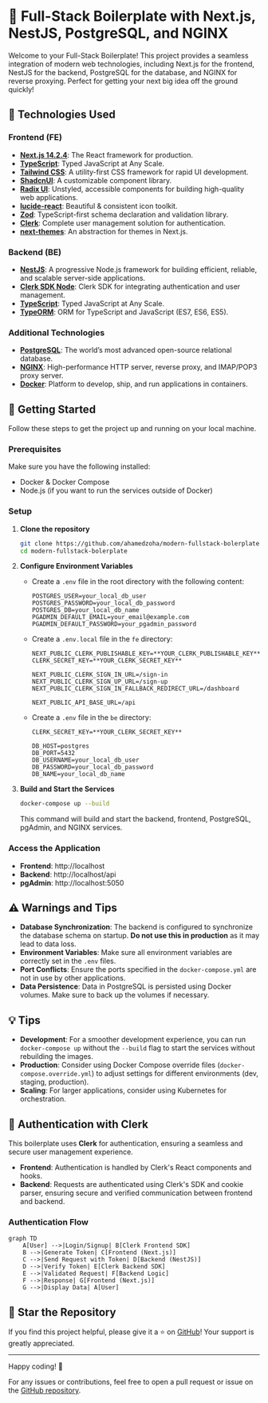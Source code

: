 # 🚀 Full-Stack Boilerplate with Next.js, NestJS, PostgreSQL, and NGINX

Welcome to your Full-Stack Boilerplate! This project provides a seamless integration of modern web technologies, including Next.js for the frontend, NestJS for the backend, PostgreSQL for the database, and NGINX for reverse proxying. Perfect for getting your next big idea off the ground quickly!

## 🌟 Technologies Used

### Frontend (FE)

- **[Next.js 14.2.4](https://nextjs.org/)**: The React framework for production.
- **[TypeScript](https://www.typescriptlang.org/)**: Typed JavaScript at Any Scale.
- **[Tailwind CSS](https://tailwindcss.com/)**: A utility-first CSS framework for rapid UI development.
- **[ShadcnUI](https://shadcn.dev/)**: A customizable component library.
- **[Radix UI](https://www.radix-ui.com/)**: Unstyled, accessible components for building high-quality web applications.
- **[lucide-react](https://lucide.dev/docs/lucide-react)**: Beautiful & consistent icon toolkit.
- **[Zod](https://zod.dev/)**: TypeScript-first schema declaration and validation library.
- **[Clerk](https://clerk.dev/)**: Complete user management solution for authentication.
- **[next-themes](https://github.com/pacocoursey/next-themes)**: An abstraction for themes in Next.js.

### Backend (BE)

- **[NestJS](https://nestjs.com/)**: A progressive Node.js framework for building efficient, reliable, and scalable server-side applications.
- **[Clerk SDK Node](https://clerk.dev/docs/node)**: Clerk SDK for integrating authentication and user management.
- **[TypeScript](https://www.typescriptlang.org/)**: Typed JavaScript at Any Scale.
- **[TypeORM](https://typeorm.io/)**: ORM for TypeScript and JavaScript (ES7, ES6, ES5).

### Additional Technologies

- **[PostgreSQL](https://www.postgresql.org/)**: The world’s most advanced open-source relational database.
- **[NGINX](https://www.nginx.com/)**: High-performance HTTP server, reverse proxy, and IMAP/POP3 proxy server.
- **[Docker](https://www.docker.com/)**: Platform to develop, ship, and run applications in containers.

## 🚀 Getting Started

Follow these steps to get the project up and running on your local machine.

### Prerequisites

Make sure you have the following installed:

- Docker & Docker Compose
- Node.js (if you want to run the services outside of Docker)

### Setup

1. **Clone the repository**

   ```sh
   git clone https://github.com/ahamedzoha/modern-fullstack-bolerplate.git
   cd modern-fullstack-bolerplate
   ```

2. **Configure Environment Variables**

   - Create a `.env` file in the root directory with the following content:

     ```env
     POSTGRES_USER=your_local_db_user
     POSTGRES_PASSWORD=your_local_db_password
     POSTGRES_DB=your_local_db_name
     PGADMIN_DEFAULT_EMAIL=your_email@example.com
     PGADMIN_DEFAULT_PASSWORD=your_pgadmin_password
     ```

   - Create a `.env.local` file in the `fe` directory:

     ```env
     NEXT_PUBLIC_CLERK_PUBLISHABLE_KEY=**YOUR_CLERK_PUBLISHABLE_KEY**
     CLERK_SECRET_KEY=**YOUR_CLERK_SECRET_KEY**

     NEXT_PUBLIC_CLERK_SIGN_IN_URL=/sign-in
     NEXT_PUBLIC_CLERK_SIGN_UP_URL=/sign-up
     NEXT_PUBLIC_CLERK_SIGN_IN_FALLBACK_REDIRECT_URL=/dashboard

     NEXT_PUBLIC_API_BASE_URL=/api
     ```

   - Create a `.env` file in the `be` directory:

     ```env
     CLERK_SECRET_KEY=**YOUR_CLERK_SECRET_KEY**

     DB_HOST=postgres
     DB_PORT=5432
     DB_USERNAME=your_local_db_user
     DB_PASSWORD=your_local_db_password
     DB_NAME=your_local_db_name
     ```

3. **Build and Start the Services**

   ```sh
   docker-compose up --build
   ```

   This command will build and start the backend, frontend, PostgreSQL, pgAdmin, and NGINX services.

### Access the Application

- **Frontend**: http://localhost
- **Backend**: http://localhost/api
- **pgAdmin**: http://localhost:5050

## ⚠️ Warnings and Tips

- **Database Synchronization**: The backend is configured to synchronize the database schema on startup. **Do not use this in production** as it may lead to data loss.
- **Environment Variables**: Make sure all environment variables are correctly set in the `.env` files.
- **Port Conflicts**: Ensure the ports specified in the `docker-compose.yml` are not in use by other applications.
- **Data Persistence**: Data in PostgreSQL is persisted using Docker volumes. Make sure to back up the volumes if necessary.

## 💡 Tips

- **Development**: For a smoother development experience, you can run `docker-compose up` without the `--build` flag to start the services without rebuilding the images.
- **Production**: Consider using Docker Compose override files (`docker-compose.override.yml`) to adjust settings for different environments (dev, staging, production).
- **Scaling**: For larger applications, consider using Kubernetes for orchestration.

## 🔐 Authentication with Clerk

This boilerplate uses **Clerk** for authentication, ensuring a seamless and secure user management experience.

- **Frontend**: Authentication is handled by Clerk's React components and hooks.
- **Backend**: Requests are authenticated using Clerk's SDK and cookie parser, ensuring secure and verified communication between frontend and backend.

### Authentication Flow

```mermaid
graph TD
    A[User] -->|Login/Signup| B[Clerk Frontend SDK]
    B -->|Generate Token| C[Frontend (Next.js)]
    C -->|Send Request with Token| D[Backend (NestJS)]
    D -->|Verify Token| E[Clerk Backend SDK]
    E -->|Validated Request| F[Backend Logic]
    F -->|Response| G[Frontend (Next.js)]
    G -->|Display Data| A[User]
```

## 🌟 Star the Repository

If you find this project helpful, please give it a ⭐️ on [GitHub](https://github.com/ahamedzoha/modern-fullstack-bolerplate)! Your support is greatly appreciated.

---

Happy coding! 🎉

For any issues or contributions, feel free to open a pull request or issue on the [GitHub repository](https://github.com/ahamedzoha/modern-fullstack-bolerplate).

